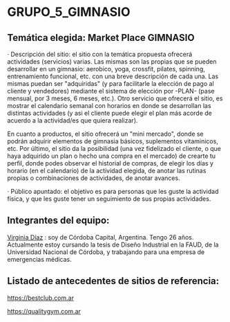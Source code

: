 # GRUPO_5_GIMNASIO

## Temática elegida: Market Place GIMNASIO

· Descripción del sitio: el sitio con la temática propuesta ofrecerá actividades (servicios) varias. Las mismas son las propias que se pueden desarrollar en un gimnasio: aerobico, yoga, crossfit, pilates, spinning, entrenamiento funcional, etc. con una breve descripción de cada una. Las mismas puedan ser "adquiridas" (y para facilitarle la elección de pago al cliente y vendedores) mediante el sistema de elección por -PLAN- (pase mensual, por 3 meses, 6 meses, etc.).
Otro servicio que ofrecerá el sitio, es mostrar el calendario semanal con horarios en donde se desarrollan las distintas actividades (y asi el cliente puede elegir el plan más acorde de acuerdo a la actividad/es que quiera realizar).

En cuanto a productos, el sitio ofrecerá un "mini mercado", donde se podrán adquirir elementos de gimnasia básicos, suplementos vitaminicos, etc.
Por último, el sitio da la posibilidad (una vez fidelizado el cliente, o que haya adquirido un plan o hecho una compra en el mercado) de crearte tu perfil, donde podes observar el historial de compras, de elegir los días y horario (en el calendario) de la actividad elegida, de anotar las rutinas propias o combinaciones de actividades, de anotar avances.

· Público apuntado: el objetivo es para personas que les guste la actividad física, y que les guste tener un seguimiento de sus propias actividades.

## Integrantes del equipo:

[Virginia Díaz](https://github.com/VirginiaDi) : soy de Córdoba Capital, Argentina. Tengo 26 años. Actualmente estoy cursando la tesis de Diseño Industrial en la FAUD, de la Universidad Nacional de Córdoba, y trabajando para una empresa de emergencias médicas.

## Listado de antecedentes de sitios de referencia:

https://bestclub.com.ar

https://qualitygym.com.ar
